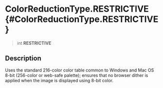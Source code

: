 ColorReductionType.RESTRICTIVE {#ColorReductionType.RESTRICTIVE}
==============================

> int **RESTRICTIVE**

Description
-----------

Uses the standard 216-color color table common to Windows and Mac OS
8-bit (256-color or web-safe palette); ensures that no browser dither is
applied when the image is displayed using 8-bit color.
